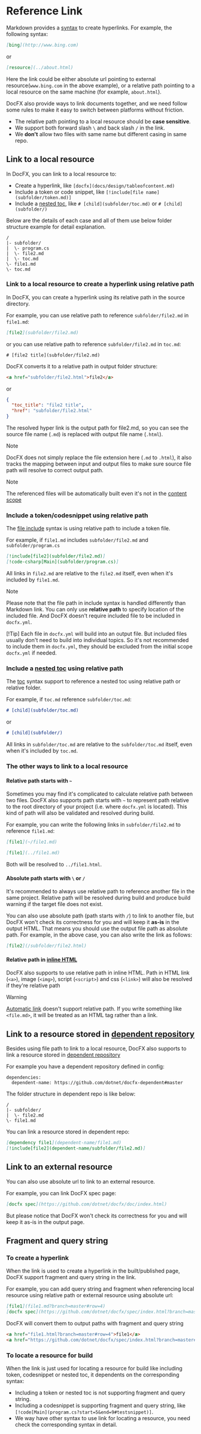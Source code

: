 [\\]: # (TODO: correct the links once the corresponding docs have been added)
[\\]: # (TODO: support encoded link)

# Reference Link
Markdown provides a [syntax](https://spec.commonmark.org/0.28/#inline-link) to create hyperlinks.
For example, the following syntax:

```markdown
[bing](http://www.bing.com)
```
or 
```markdown
[resource](../about.html)
```

Here the link could be either absolute url pointing to external resource(`www.bing.com` in the above example),
or a relative path pointing to a local resource on the same machine (for example, `about.html`).

DocFX also provide ways to link documents together, and we need follow some rules to make it easy to switch between platforms without friction.
  - The relative path pointing to a local resource should be **case sensitive**.
  - We support both forward slash `\` and back slash `/` in the link.
  - We **don't** allow two files with same name but different casing in same repo.

## Link to a local resource

In DocFX, you can link to a local resource to:
  - Create a hyperlink, like `[docfx](docs/design/tableofcontent.md)`
  - Include a token or code snippet, like `[!include[file name](subfolder/token.md)]`
  - Include a [nested toc](table-of-contents.md#link-to-another-toc-file), like `# [child](subfolder/toc.md)` or `# [child](subfolder/)`
  
Below are the details of each case and all of them use below folder structure example for detail explanation.

```
/
|- subfolder/
|  \- program.cs
|  \- file2.md
|  \- toc.md
\- file1.md
\- toc.md
```

### Link to a local resource to create a hyperlink using relative path

In DocFX, you can create a hyperlink using its relative path in the source directory.

For example, you can use relative path to reference `subfolder/file2.md` in `file1.md`:

```markdown
[file2](subfolder/file2.md)
```

or you can use relative path to reference `subfolder/file2.md` in `toc.md`:

```toc
# [file2 title](subfolder/file2.md)
```

DocFX converts it to a relative path in output folder structure:

```html
<a href="subfolder/file2.html">file2</a>
```

or 

```json
{
  "toc_title": "file2 title",
  "href": "subfolder/file2.html"
}
```

The resolved hyper link is the output path for file2.md, so you can see the source file name (`.md`) is replaced with output file name (`.html`).

> [!Note]
> DocFX does not simply replace the file extension here (`.md` to `.html`), it also tracks the mapping between input and
> output files to make sure source file path will resolve to correct output path.

> [!Note]
> The referenced files will be automatically built even it's not in the [content scope](config.md)

### Include a token/codesnippet using relative path

The [file include](../spec/docfx_flavored_markdown.md#file-inclusion) syntax is using relative path to include a token file.

For example, if `file1.md` includes `subfolder/file2.md` and `subfolder/program.cs`

```markdown
[!include[file2](subfolder/file2.md)]
[!code-csharp[Main](subfolder/program.cs)]
```

All links in `file2.md` are relative to the `file2.md` itself, even when it's included by `file1.md`.

> [!Note]
> Please note that the file path in include syntax is handled differently than Markdown link.
> You can only use **relative path** to specify location of the included file.
> And DocFX doesn't require included file to be included in `docfx.yml`.
>
> [!Tip]
> Each file in `docfx.yml` will build into an output file. But included files usually don't need to build into individual
> topics. So it's not recommended to include them in `docfx.yml`, they should be excluded from the initial scope `docfx.yml` if needed.

### Include a [nested toc](table-of-contents.md#link-to-another-toc-file) using relative path

The [toc](table-of-contents.md) syntax support to reference a nested toc using relative path or relative folder.

For example, if `toc.md` reference `subfolder/toc.md`:

```markdown
# [child](subfolder/toc.md)
```

or 

```markdown
# [child](subfolder/)
```

All links in `subfolder/toc.md` are relative to the `subfolder/toc.md` itself, even when it's included by `toc.md`.

### The other ways to link to a local resource

#### Relative path starts with `~`

Sometimes you may find it's complicated to calculate relative path between two files.
DocFX also supports path starts with `~` to represent path relative to the root directory of your project (i.e. where `docfx.yml` is located).
This kind of path will also be validated and resolved during build.

For example, you can write the following links in `subfolder/file2.md` to reference `file1.md`:
 
```markdown
[file1](~/file1.md)

[file1](../file1.md)
```

Both will be resolved to `../file1.html`.

#### Absolute path starts with `\` or `/`

It's recommended to always use relative path to reference another file in the same project. Relative path will be resolved during build and produce build warning if the target file does not exist.

You can also use absolute path (path starts with `/`) to link to another file, but DocFX won't check its correctness for you and will keep it **as-is** in the output HTML.
That means you should use the output file path as absolute path. For example, in the above case, you can also write the link as follows:

```markdown
[file2](/subfolder/file2.html)
```

#### Relative path in [inline HTML](https://daringfireball.net/projects/markdown/syntax#html)

DocFX also supports to use relative path in inline HTML. Path in HTML link (`<a>`), image (`<img>`), script (`<script>`) and css (`<link>`) will also be resolved if they're relative path

> [!Warning]
> [Automatic link](https://daringfireball.net/projects/markdown/syntax#autolink) doesn't support relative path.
> If you write something like `<file.md>`, it will be treated as an HTML tag rather than a link.

## Link to a resource stored in [dependent repository](config.md)

Besides using file path to link to a local resource, DocFX also supports to link a resource stored in [dependent repository](config.md)

For example you have a dependent repository defined in config:

```config
dependencies:
  dependent-name: https://github.com/dotnet/docfx-dependent#master
```

The folder structure in dependent repo is like below:

```
/
|- subfolder/
|  \- file2.md
\- file1.md
```

You can link a resource stored in dependent repo:

```markdown
[dependency file1](dependent-name/file1.md)
[!include[file2](dependent-name/subfolder/file2.md)]
```
[//]: # (what's the resolved href?)

## Link to an external resource

You can also use absolute url to link to an external resource.

For example, you can link DocFX spec page:

```markdown
[docfx spec](https://github.com/dotnet/docfx/doc/index.html)
```

But please notice that DocFX won't check its correctness for you and will keep it as-is in the output page.

## Fragment and query string

### To create a hyperlink

When the link is used to create a hyperlink in the built/published page, DocFX support fragment and query string in the link.

For example, you can add query string and fragment when referencing local resource using relative path or external resource using absolute url:

```markdown
[file1](file1.md?branch=master#row=4)
[docfx spec](https://github.com/dotnet/docfx/spec/index.html?branch=master#row=4)
``` 

DocFX will convert them to output paths with fragment and query string

```html
<a href="file1.html?branch=master#row=4">file1</a>
<a href="https://github.com/dotnet/docfx/spec/index.html?branch=master#row=4">docfx spec</a>
```

### To locate a resource for build

When the link is just used for locating a resource for build like including token, codesnippet or nested toc, it dependents on the corresponding syntax:
  - Including a token or nested toc is not supporting fragment and query string.
  - Including a codesnippet is supporting fragment and query string, like `[!code[Main](program.cs?start=5&end=9#testsnippet)]`.
  - We way have other syntax to use link for locating a resource, you need check the corresponding syntax in detail.

